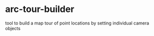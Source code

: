 # arc-tour-builder
tool to build a map tour of point locations by setting individual camera objects
